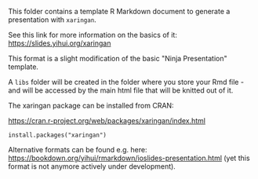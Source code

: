 This folder contains a template R Markdown document to generate a presentation with `xaringan`.

See this link for more information on the basics of it: https://slides.yihui.org/xaringan

This format is a slight modification of the basic "Ninja Presentation" template.

A `libs` folder will be created in the folder where you store your Rmd file - and will be accessed by the main html file that will be knitted out of it.

The xaringan package can be installed from CRAN:

https://cran.r-project.org/web/packages/xaringan/index.html

```
install.packages("xaringan")
```

Alternative formats can be found e.g. here: https://bookdown.org/yihui/rmarkdown/ioslides-presentation.html (yet this format is not anymore actively under development).

